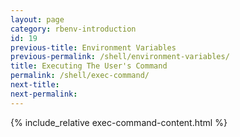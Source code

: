 ```yaml
---
layout: page
category: rbenv-introduction
id: 19
previous-title: Environment Variables
previous-permalink: /shell/environment-variables/
title: Executing The User's Command
permalink: /shell/exec-command/
next-title:
next-permalink:
---
```


{% include_relative exec-command-content.html %}
